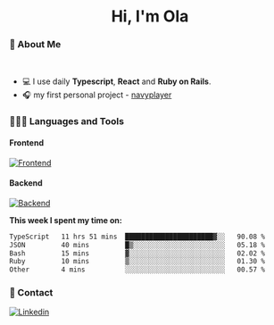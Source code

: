 <h1 align="center">Hi, I'm Ola</h1>

### 💅 About Me

<br/>

- 💻 I use daily **Typescript**, **React** and **Ruby on Rails**.
- 🎧 my first personal project - [navyplayer](https://navyplayer.netlify.app/)

### 👩🏻‍💻 Languages and Tools

#### Frontend

[![Frontend](https://skillicons.dev/icons?i=react,nextjs,ts,js,html,css,scss,tailwind)](https://skillicons.dev)

#### Backend
[![Backend](https://skillicons.dev/icons?i=nodejs,express,nestjs,rails,graphql)](https://skillicons.dev)

**This week I spent my time on:**

<!--START_SECTION:waka-->

```txt
TypeScript   11 hrs 51 mins  ██████████████████████▓░░   90.08 %
JSON         40 mins         █▒░░░░░░░░░░░░░░░░░░░░░░░   05.18 %
Bash         15 mins         ▓░░░░░░░░░░░░░░░░░░░░░░░░   02.02 %
Ruby         10 mins         ▒░░░░░░░░░░░░░░░░░░░░░░░░   01.30 %
Other        4 mins          ░░░░░░░░░░░░░░░░░░░░░░░░░   00.57 %
```

<!--END_SECTION:waka-->

### 📨 Contact
  
[![Linkedin](https://skillicons.dev/icons?i=linkedin)](https://linkedin.com/in/aleksandra-kamińska)
